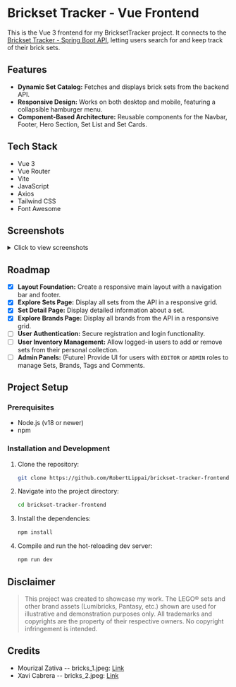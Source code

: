 # Brickset Tracker - Vue Frontend

This is the Vue 3 frontend for my BricksetTracker project. It connects to the [Brickset Tracker - Spring Boot API](https://github.com/RobertLippai/brickset-tracker-api), letting users search for and keep track of their brick sets.

## Features
* **Dynamic Set Catalog:** Fetches and displays brick sets from the backend API.
* **Responsive Design:** Works on both desktop and mobile, featuring a collapsible hamburger menu.
* **Component-Based Architecture:** Reusable components for the Navbar, Footer, Hero Section, Set List and Set Cards.

## Tech Stack
* Vue 3
* Vue Router
* Vite
* JavaScript
* Axios
* Tailwind CSS
* Font Awesome

## Screenshots
<details>
<summary>Click to view screenshots</summary>

![Brickset Tracker Homepage](./public/screenshot.png)
![Brickset Tracker Explore Sets Page](./public/screenshot_2.png)
![Brickset Tracker Set Details Page](./public/screenshot_3.png)

</details>

## Roadmap
- [x] **Layout Foundation:** Create a responsive main layout with a navigation bar and footer.
- [x] **Explore Sets Page:** Display all sets from the API in a responsive grid.
- [X] **Set Detail Page:** Display detailed information about a set.
- [X] **Explore Brands Page:** Display all brands from the API in a responsive grid.
- [ ] **User Authentication:** Secure registration and login functionality.
- [ ] **User Inventory Management:** Allow logged-in users to add or remove sets from their personal collection.
- [ ] **Admin Panels:** (Future) Provide UI for users with `EDITOR` or `ADMIN` roles to manage Sets, Brands, Tags and Comments.

## Project Setup

### Prerequisites

- Node.js (v18 or newer)
- npm

### Installation and Development
1.  Clone the repository:
    ```sh
    git clone https://github.com/RobertLippai/brickset-tracker-frontend.git
    ```

2.  Navigate into the project directory:
    ```sh
    cd brickset-tracker-frontend
    ```

3.  Install the dependencies:
    ```sh
    npm install
    ```

4.  Compile and run the hot-reloading dev server:
    ```sh
    npm run dev
    ```

## Disclaimer
> This project was created to showcase my work. The LEGO® sets and other brand assets (Lumibricks, Pantasy, etc.) shown are used for illustrative and demonstration purposes only. All trademarks and copyrights are the property of their respective owners. No copyright infringement is intended.

## Credits
- Mourizal Zativa -- bricks_1.jpeg: [Link](https://unsplash.com/photos/blue-red-and-yellow-lego-blocks-OSvN1fBcXYE)
- Xavi Cabrera -- bricks_2.jpeg: [Link](https://unsplash.com/photos/yellow-red-blue-and-green-lego-blocks-kn-UmDZQDjM)
